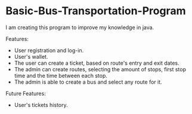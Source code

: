 # Basic-Bus-Transportation-Program
I am creating this program to improve my knowledge in java.

Features:
- User registration and log-in.
- User's wallet.
- The user can create a ticket, based on route's entry and exit dates.
- The admin can create routes, selecting the amount of stops, first stop time and the time between each stop.
- The admin is able to create a bus and select any route for it.

Future Features:
- User's tickets history.

